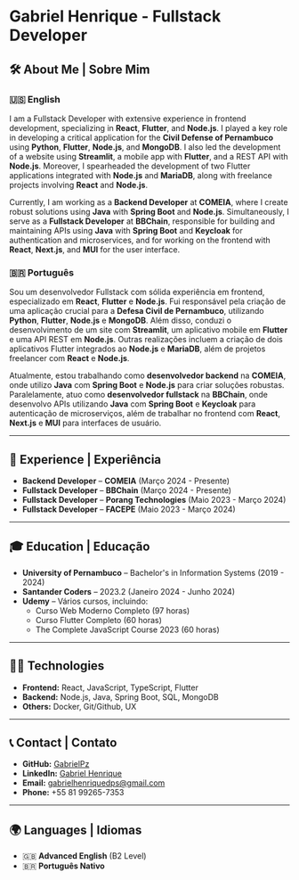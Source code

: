 # Gabriel Henrique - Fullstack Developer

## 🛠️ About Me | Sobre Mim

### :us: English

I am a Fullstack Developer with extensive experience in frontend development, specializing in **React**, **Flutter**, and **Node.js**. I played a key role in developing a critical application for the **Civil Defense of Pernambuco** using **Python**, **Flutter**, **Node.js**, and **MongoDB**. I also led the development of a website using **Streamlit**, a mobile app with **Flutter**, and a REST API with **Node.js**. Moreover, I spearheaded the development of two Flutter applications integrated with **Node.js** and **MariaDB**, along with freelance projects involving **React** and **Node.js**.

Currently, I am working as a **Backend Developer** at **COMEIA**, where I create robust solutions using **Java** with **Spring Boot** and **Node.js**. Simultaneously, I serve as a **Fullstack Developer** at **BBChain**, responsible for building and maintaining APIs using **Java** with **Spring Boot** and **Keycloak** for authentication and microservices, and for working on the frontend with **React**, **Next.js**, and **MUI** for the user interface.

### 🇧🇷 Português

Sou um desenvolvedor Fullstack com sólida experiência em frontend, especializado em **React**, **Flutter** e **Node.js**. Fui responsável pela criação de uma aplicação crucial para a **Defesa Civil de Pernambuco**, utilizando **Python**, **Flutter**, **Node.js** e **MongoDB**. Além disso, conduzi o desenvolvimento de um site com **Streamlit**, um aplicativo mobile em **Flutter** e uma API REST em **Node.js**. Outras realizações incluem a criação de dois aplicativos Flutter integrados ao **Node.js** e **MariaDB**, além de projetos freelancer com **React** e **Node.js**.

Atualmente, estou trabalhando como **desenvolvedor backend** na **COMEIA**, onde utilizo **Java** com **Spring Boot** e **Node.js** para criar soluções robustas. Paralelamente, atuo como **desenvolvedor fullstack** na **BBChain**, onde desenvolvo APIs utilizando **Java** com **Spring Boot** e **Keycloak** para autenticação de microserviços, além de trabalhar no frontend com **React**, **Next.js** e **MUI** para interfaces de usuário.

---

## 💼 Experience | Experiência

- **Backend Developer** – **COMEIA** (Março 2024 - Presente)
- **Fullstack Developer** – **BBChain** (Março 2024 - Presente)
- **Fullstack Developer** – **Porang Technologies** (Maio 2023 - Março 2024)
- **Fullstack Developer** – **FACEPE** (Maio 2023 - Março 2024)

---

## 🎓 Education | Educação

- **University of Pernambuco** – Bachelor's in Information Systems (2019 - 2024)
- **Santander Coders** – 2023.2 (Janeiro 2024 - Junho 2024)
- **Udemy** – Vários cursos, incluindo:
  - Curso Web Moderno Completo (97 horas)
  - Curso Flutter Completo (60 horas)
  - The Complete JavaScript Course 2023 (60 horas)

---

## 🧑‍💻 Technologies

- **Frontend:** React, JavaScript, TypeScript, Flutter
- **Backend:** Node.js, Java, Spring Boot, SQL, MongoDB
- **Others:** Docker, Git/Github, UX

---

## 📞 Contact | Contato

- **GitHub:** [GabrielPz](https://github.com/GabrielPz)
- **LinkedIn:** [Gabriel Henrique](https://linkedin.com/in/gabriel-henrique-paz)
- **Email:** gabrielhenriquedps@gmail.com
- **Phone:** +55 81 99265-7353

---

## 🌍 Languages | Idiomas

- 🇬🇧 **Advanced English** (B2 Level)
- 🇧🇷 **Português Nativo**
